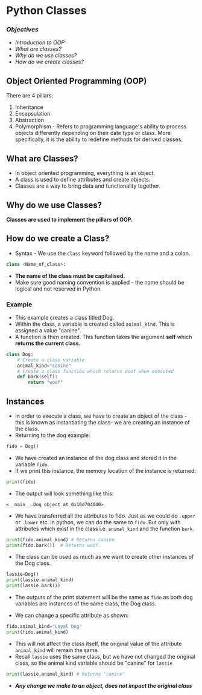 # Python Classes 
### *Objectives*
* *Introduction to OOP*
* *What are classes?*
* *Why do we use classes?*
* *How do we create classes?*

## Object Oriented Programming (OOP)
There are 4 pillars:
1. Inheritance 
2. Encapsulation
3. Abstraction
4. Polymorphism - Refers to programming language's ability to process objects differently depending on their date type or class. More specifically, it is the ability to redefine methods for derived classes.


## What are Classes?
* In object oriented programming, everything is an object. 
* A class is used to define attributes and create objects. 
* Classes are a way to bring data and functionality together.

## Why do we use Classes?
**Classes are used to implement the pillars of OOP.**

## How do we create a Class?
* Syntax - We use the ```class``` keyword followed by the name and a colon.
```python 
class <Name_of_class>:
```
* **The name of the class must be capitalised.**
* Make sure good naming convention is applied - the name should be logical and not reserved in Python.

### Example
* This example creates a class titled Dog. 
* Within the class, a variable is created called ```animal_kind```. This is assigned a value "canine". 
* A function is then created. This function takes the argument **self** which **returns the current class.** 
```python
class Dog:
    # Create a class variable
    animal_kind="canine" 
    # Create a class function which returns woof when executed
    def bark(self):
        return "woof"
```

## Instances 
* In order to execute a class, we have to create an object of the class - this is known as instantiating the class- we are creating an instance of the class.
* Returning to the dog example:
```python
fido = Dog() 
```
* We have created an instance of the dog class and stored it in the variable ```fido```.
* If we print this instance, the memory location of the instance is returned:
```python
print(fido)
```
* The output will look something like this:
```
<__main__.Dog object at 0x10d704040>
``` 

* We have transferred all the attributes to fido. Just as we could do ```.upper``` or ```.lower``` etc. in python, we can do the same to ```fido```. But only with attributes which exist in the class i.e. ```animal_kind``` and the function ```bark```.
```python
print(fido.animal_kind) # Returns canine.
print(fido.bark())  # Returns woof.
```
* The class can be used as much as we want to create other instances of the Dog class. 
```python
lassie=Dog()
print(lassie.animal_kind)
print(lassie.bark())
```
* The outputs of the print statement will be the same as ```fido``` as both dog variables are instances of the same class, the Dog class.

* We can change a specific attribute as shown:
```python
fido.animal_kind="Loyal Dog"
print(fido.animal_kind)
```
* This will not affect the class itself, the original value of the attribute ```animal_kind``` will remain the same.
* Recall ```lassie``` uses the same class, but we have not changed the original class, so the animal kind variable should be "canine" for ```lassie```
```python
print(lassie.animal_kind) # Returns "canine"
```
* ***Any change we make to an object, does not impact the original class***
